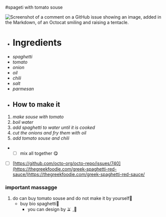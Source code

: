 #spageti with tomato souse

![Screenshot of a comment on a GitHub issue showing an image, added in the Markdown, of an Octocat smiling and raising a tentacle.](https://www.archanaskitchen.com/images/archanaskitchen/10-Brands/DelMonte-KidsRecipes/Spaghetti_Pasta_Recipe_In_Creamy_Tomato_Sauce_-_Kids_Recipes_Made_With_Del_Monte-3.jpg)


- # Ingredients
- *spaghetti*
- *tomato*
- *onion*
- *oil*
- *chili*
- *salt*
- *parmesan*
- ## How to make it
1. *make souse with tomato*
1. *boil water*
1. *add spaghetti to water until it is cooked*
1. *cut the onions and fry them with oil*
1. *add tomato souse and chili*


- - [ ] mix all together :yum:
  
- [ ] [https://github.com/octo-org/octo-repo/issues/740](https://thegreekfoodie.com/greek-spaghetti-red-sauce/)https://thegreekfoodie.com/greek-spaghetti-red-sauce/


### important massagge
1. do can buy tomato souse and do not make it by yourself:tomato: 
   - buy bio spaghetti:ramen:
     - you can design by :olive: ,:corn:
